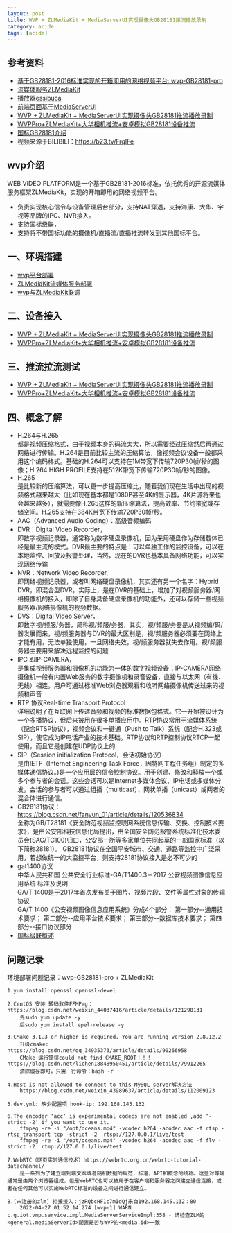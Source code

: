 ```yaml
---
layout: post
title: WVP + ZLMediaKit + MediaServerUI实现摄像头GB28181推流播放录制
category: acide
tags: [acide]
---
```


## 参考资料
- [基于GB28181-2016标准实现的开箱即用的网络视频平台: wvp-GB28181-pro](https://github.com/648540858/wvp-GB28181-pro)
- [流媒体服务ZLMediaKit](https://github.com/ZLMediaKit/ZLMediaKit)
- [播放器essibuca](https://github.com/langhuihui/jessibuca/tree/v3)
- [前端页面基于MediaServerUI](https://gitee.com/kkkkk5G/MediaServerUI)
- [WVP + ZLMediaKit + MediaServerUI实现摄像头GB28181推流播放录制](https://notemi.cn/wvp---zlmedia-kit---mediaserverui-to-realize-streaming-playback-and-recording-of-camera-gb28181.html)
- [WVPPro+ZLMediaKit+大华相机推流+安卓模拟GB28181设备推流](https://blog.csdn.net/qq_22310551/article/details/122087930)
- [国标GB28181介绍](https://blog.csdn.net/weixin_38746576/article/details/106780001)
- 视频来源于BILIBILI：https://b23.tv/FrqIFe

## wvp介绍
WEB VIDEO PLATFORM是一个基于GB28181-2016标准，依托优秀的开源流媒体服务框架ZLMediaKit，实现的开箱即用的网络视频平台。  
- 负责实现核心信令与设备管理后台部分，支持NAT穿透，支持海康、大华、宇视等品牌的IPC、NVR接入。    
- 支持国标级联，
- 支持将不带国标功能的摄像机/直播流/直播推流转发到其他国标平台。  

## 一、环境搭建
- [wvp平台部署](https://github.com/648540858/wvp-GB28181-pro/wiki)
- [ZLMediaKit流媒体服务部署](https://github.com/ZLMediaKit/ZLMediaKit/wiki/%E5%BF%AB%E9%80%9F%E5%BC%80%E5%A7%8B)
- [wvp与ZLMediaKit联调](https://github.com/648540858/wvp-GB28181-pro/wiki/%E4%B8%8EZLMediaKit%E8%81%94%E8%B0%83#zlm%E9%85%8D%E7%BD%AE)

## 二、设备接入
- [WVP + ZLMediaKit + MediaServerUI实现摄像头GB28181推流播放录制](https://notemi.cn/wvp---zlmedia-kit---mediaserverui-to-realize-streaming-playback-and-recording-of-camera-gb28181.html)
- [WVPPro+ZLMediaKit+大华相机推流+安卓模拟GB28181设备推流](https://blog.csdn.net/qq_22310551/article/details/122087930)

## 三、推流拉流测试
- [WVP + ZLMediaKit + MediaServerUI实现摄像头GB28181推流播放录制](https://notemi.cn/wvp---zlmedia-kit---mediaserverui-to-realize-streaming-playback-and-recording-of-camera-gb28181.html)
- [WVPPro+ZLMediaKit+大华相机推流+安卓模拟GB28181设备推流](https://blog.csdn.net/qq_22310551/article/details/122087930)

## 四、概念了解
- H.264与H.265  
	都是视频压缩格式，由于视频本身的码流太大，所以需要经过压缩然后再通过网络进行传输。H.264是目前比较主流的压缩算法，像视频会议设备一般都采用这个编码格式。基础的H.264可以支持在1M带宽下传输720P30帧/秒的图像；H.264 HIGH PROFILE支持在512K带宽下传输720P30帧/秒的图像。  
- H.265  
	是比较新的压缩算法，可以更一步提高压缩比，随着我们现在生活中出现的视频格式越来越大（比如现在基本都是1080P甚至4K的显示器，4K片源将来也会越来越多），就需要像H.265这样的新压缩算法，提高效率、节约带宽或存储空间。H.265支持在384K带宽下传输720P30帧/秒。   
- AAC（Advanced Audio Coding）：高级音频编码  
- DVR：Digital Video Recorder，  
	即数字视频记录器，通常称为数字硬盘录像机，因为采用硬盘作为存储载体已经是最主流的模式。DVR最主要的特点是：可以单独工作的监控设备，可以在本地监控、回放及报警处理，当然，现在的DVR也基本具备网络功能，可以实现网络传输  
- NVR：Network Video Recorder,  
	即网络视频记录器，或者叫网络硬盘录像机，其实还有另一个名字：Hybrid DVR，即混合型DVR，实际上，是在DVR的基础上，增加了对视频服务器/网络摄像机的接入，即除了自身具备硬盘录像机的功能外，还可以存储一些视频服务器/网络摄像机的视频数据。   
- DVS：Digital Video Server，  
	即数字视/频服/务器，简称视/频服/务器，其实，视/频服/务器是从视频编/码/器发展而来，视/频服务器与DVR的最大区别是，视/频服务器必须要在网络上才能有用，无法单独使用，一旦网络失效，视/频服务器就失去作用。视/频服务器主要用来解决远程监控的问题   
- IPC 即IP-CAMERA，  
	是集成视频服务器和摄像机的功能为一体的数字视频设备；IP-CAMERA网络摄像机一般有内置Web服务的数字摄像机和录音设备，直接与以太网（有线、无线）相连。用户可通过标准Web浏览器观看和收听网络摄像机传送过来的视频和声音  
- RTP 协议Real-time Transport Protocol  
	详细说明了在互联网上传递音频和视频的标准数据包格式。它一开始被设计为一个多播协议，但后来被用在很多单播应用中。RTP协议常用于流媒体系统（配合RTSP协议），视频会议和一键通（Push to Talk）系统（配合H.323或SIP），使它成为IP电话产业的技术基础。RTP协议和RTP控制协议RTCP一起使用，而且它是创建在UDP协议上的  
- SIP（Session initialization Protocol，会话初始协议）  
	是由IETF（Internet Engineering Task Force，因特网工程任务组）制定的多媒体通信协议。)是一个应用层的信令控制协议。用于创建、修改和释放一个或多个参与者的会话。这些会话可以是Internet多媒体会议、IP电话或多媒体分发。会话的参与者可以通过组播（multicast）、网状单播（unicast）或两者的混合体进行通信。  
- GB28181协议：https://blog.csdn.net/fanyun_01/article/details/120536834  
	全称为GB/T28181《安全防范视频监控联网系统信息传输、交换、控制技术要求》，是由公安部科技信息化局提出，由全国安全防范报警系统标准化技术委员会(SAC/TC100)归口，公安部一所等多家单位共同起草的一部国家标准（以下简称28181）。 GB28181协议在全国平安城市、交通、道路等监控中广泛采用，若想做统一的大监控平台，则支持28181协议接入是必不可少的   
- gat1400协议  
	中华人民共和国 公共安全行业标准-GA/T1400.3－2017 公安视频图像信息应用系统 标准及说明  
	GA/T 1400是于2017年首次发布关于图片、视频片段、文件等属性对象的传输协议  
	GA/T 1400《公安视频图像信息应用系统》分成4个部分： 第一部分--通用技术要求； 第二部分--应用平台技术要求； 第三部分--数据库技术要求； 第四部分--接口协议部分  
- [国标级联概述](https://cloud.baidu.com/doc/EVS/s/Lkunxdngi)

## 问题记录
环境部署问题记录：wvp-GB28181-pro + ZLMediaKit 
````
1.yum install openssl openssl-devel

2.CentOS 安装 转码软件FFMPeg：https://blog.csdn.net/weixin_44037416/article/details/121290131
  	先sudo yum update -y
	后sudo yum install epel-release -y

3.CMake 3.1.3 or higher is required. You are running version 2.8.12.2
	升级cmake: https://blog.csdn.net/qq_34935373/article/details/90266958
	CMake 运行错误could not find CMAKE_ROOT！！！  https://blog.csdn.net/lichen18848950451/article/details/79912265
	清除缓存即可，只需一行命令：hash -r

4.Host is not allowed to connect to this MySQL server解决方法
	https://blog.csdn.net/weixin_43989637/article/details/112009123

5.dev.yml: 缺少配置项 hook-ip: 192.168.145.132

6.The encoder ‘acc‘ is experimental codecs are not enabled ,add ‘-strict -2‘ if you want to use it.
	ffmpeg -re -i "/opt/oceans.mp4" -vcodec h264 -acodec aac -f rtsp -rtsp_transport tcp -strict -2  rtsp://127.0.0.1/live/test
	ffmpeg -re -i "/opt/oceans.mp4" -vcodec h264 -acodec aac -f flv -strict -2  rtmp://127.0.0.1/live/test

7.WebRTC（网页实时通信技术）https://webrtc.org.cn/webrtc-tutorial-datachannel/
	是一系列为了建立端到端文本或者随机数据的规范，标准，API和概念的统称。这些对等端通常是由两个浏览器组成，但是WebRTC也可以被用于在客户端和服务器之间建立通信连接，或者在任何其他可以实施WebRTC标准的设备之间进行通信建立。

8.[未注册的zlm] 拒接接入：jzRQbcHF1c7mIdQj来自192.168.145.132：80
	2022-04-27 01:52:14.274 [wvp-1] WARN  c.g.iot.vmp.service.impl.MediaServerServiceImpl:358 - 请检查ZLM的<general.mediaServerId>配置是否与WVP的<media.id>一致
````